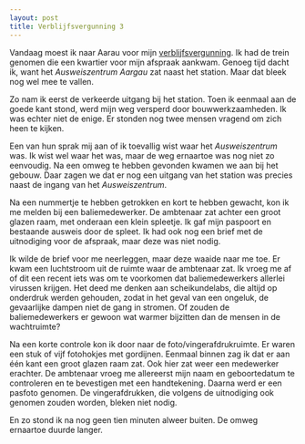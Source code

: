 ```yaml
---
layout: post
title: Verblijfsvergunning 3
---
```


Vandaag moest ik naar Aarau voor mijn [verblijfsvergunning](roaldin.ch/verblijfsvergunning-2). Ik had de trein genomen die een kwartier voor mijn afspraak aankwam. Genoeg tijd dacht ik, want het _Ausweiszentrum Aargau_ zat naast het station. Maar dat bleek nog wel mee te vallen.

Zo nam ik eerst de verkeerde uitgang bij het station. Toen ik eenmaal aan de goede kant stond, werd mijn weg versperd door bouwwerkzaamheden. Ik was echter niet de enige. Er stonden nog twee mensen vragend om zich heen te kijken.

Een van hun sprak mij aan of ik toevallig wist waar het _Ausweiszentrum_ was. Ik wist wel waar het was, maar de weg ernaartoe was nog niet zo eenvoudig. Na een omweg te hebben gevonden kwamen we aan bij het gebouw. Daar zagen we dat er nog een uitgang van het station was precies naast de ingang van het _Ausweiszentrum_.

Na een nummertje te hebben getrokken en kort te hebben gewacht, kon ik me melden bij een baliemedewerker. De ambtenaar zat achter een groot glazen raam, met onderaan een klein spleetje. Ik gaf mijn paspoort en bestaande ausweis door de spleet. Ik had ook nog een brief met de uitnodiging voor de afspraak, maar deze was niet nodig.

Ik wilde de brief voor me neerleggen, maar deze waaide naar me toe. Er kwam een luchtstroom uit de ruimte waar de ambtenaar zat. Ik vroeg me af of dit een recent iets was om te voorkomen dat baliemedewerkers allerlei virussen krijgen. Het deed me denken aan scheikundelabs, die altijd op onderdruk werden gehouden, zodat in het geval van een ongeluk, de gevaarlijke dampen niet de gang in stromen. Of zouden de baliemedewerkers er gewoon wat warmer bijzitten dan de mensen in de wachtruimte?

Na een korte controle kon ik door naar de foto/vingerafdrukruimte. Er waren een stuk of vijf fotohokjes met gordijnen. Eenmaal binnen zag ik dat er aan één kant een groot glazen raam zat. Ook hier zat weer een medewerker erachter. De ambtenaar vroeg me allereerst mijn naam en geboortedatum te controleren en te bevestigen met een handtekening. Daarna werd er een pasfoto genomen. De vingerafdrukken, die volgens de uitnodiging ook genomen zouden worden, bleken niet nodig.

En zo stond ik na nog geen tien minuten alweer buiten. De omweg ernaartoe duurde langer.

